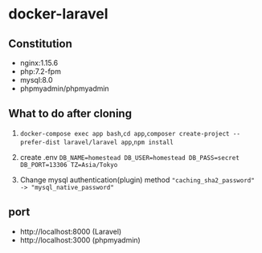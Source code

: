 # docker-laravel

## Constitution
* nginx:1.15.6
* php:7.2-fpm
* mysql:8.0
* phpmyadmin/phpmyadmin

## What to do after cloning
1. `docker-compose exec app bash`,`cd app`,`composer create-project --prefer-dist laravel/laravel app`,`npm install`

2. create .env
`DB_NAME=homestead
DB_USER=homestead
DB_PASS=secret
DB_PORT=13306
TZ=Asia/Tokyo`

3. Change mysql authentication(plugin) method
`"caching_sha2_password" -> "mysql_native_password"`

## port
* http://localhost:8000 (Laravel) 
* http://localhost:3000 (phpmyadmin)
